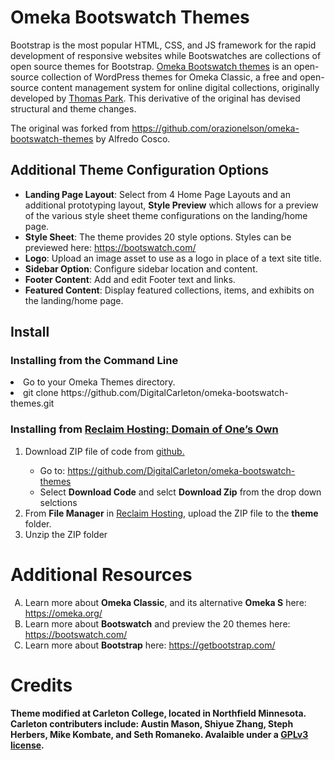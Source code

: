 Omeka Bootswatch Themes
=======================
Bootstrap is the most popular HTML, CSS, and JS framework for the rapid development of responsive websites while Bootswatches are collections of open source themes for Bootstrap. <a href="https://github.com/thomaspark/bootswatch">Omeka Bootswatch themes</a> is an open-source collection of WordPress themes for Omeka Classic, a free and open-source content management system for online digital collections, originally developed by <a href="https://thomaspark.co/">Thomas Park</a>. This derivative of the original has devised structural and theme changes.

The original was forked from https://github.com/orazionelson/omeka-bootswatch-themes by Alfredo Cosco.

<h2>Additional Theme Configuration Options</h2>
<ul>
  <li><b>Landing Page Layout</b>: Select from 4 Home Page Layouts and an additional prototyping layout, <b>Style Preview</b> which allows for a preview of the various style sheet theme configurations on the landing/home page.</li>
  <li><b>Style Sheet</b>: The theme provides 20 style options. Styles can be previewed here: <a href="https://bootswatch.com/">https://bootswatch.com/</a></li>
  <li><b>Logo</b>: Upload an image asset to use as a logo in place of a text site title.</li>
  <li><b>Sidebar Option</b>: Configure sidebar location and content.</li>
  <li><b>Footer Content</b>: Add and edit Footer text and links.</li>
  <li><b>Featured Content</b>: Display featured collections, items, and exhibits on the landing/home page.</li>
</ul>

<h2>Install</h2>
<h3>Installing from the Command Line</h3
<ol>
  <li>Go to your Omeka Themes directory.</li>
  <li>git clone https://github.com/DigitalCarleton/omeka-bootswatch-themes.git</li>
</ol>
<h3>Installing from <a href="https://reclaimhosting.com/domain-of-ones-own/">Reclaim Hosting: Domain of One’s Own</a></h3>
<ol>
 <li>Download ZIP file of code from <a href="https://github.com/DigitalCarleton/omeka-bootswatch-themes">github.</a></li>
  <ul>
    <li>Go to: <a href="https://github.com/DigitalCarleton/omeka-bootswatch-themes">https://github.com/DigitalCarleton/omeka-bootswatch-themes</a></li>
    <li>Select <b>Download Code</b> and selct <b>Download Zip</b> from the drop down selctions</li>
  </ul>
 <li>From <b>File Manager</b> in <a href="https://reclaimhosting.com/domain-of-ones-own/">Reclaim Hosting</a>, upload the ZIP file to the <b>theme</b> folder.</li>
 <li>Unzip the ZIP folder</li>
</ol>


<h1>Additional Resources</h1>
<ol type="A">
  <li>Learn more about <b>Omeka Classic</b>, and its alternative <b>Omeka S</b> here: <a href="https://omeka.org/">https://omeka.org/</a></li>
  <li>Learn more about <b>Bootswatch</b> and preview the 20 themes here: <a href="https://bootswatch.com/">https://bootswatch.com/</a></li>
  <li>Learn more about <b>Bootstrap</b> here: <a href="https://getbootstrap.com/">https://getbootstrap.com/</a></li>
</ol>

<h1>Credits</h1>
<b>Theme modified at Carleton College, located in Northfield Minnesota. Carleton contributers include: Austin Mason, Shiyue Zhang, Steph Herbers, Mike Kombate, and Seth Romaneko. Avalaible under a <a href="https://www.gnu.org/licenses/gpl-3.0.en.html">GPLv3 license</a>.
</b>


